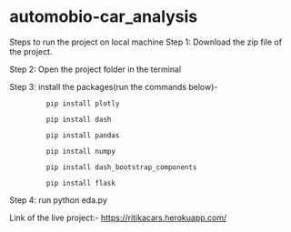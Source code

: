 # automobio-car_analysis
Steps to run the project on local machine
Step 1: Download the zip file of the project.

Step 2: Open the project folder in the terminal

Step 3: install the packages(run the commands below)- 

             pip install plotly
             
             pip install dash
             
             pip install pandas
             
             pip install numpy
             
             pip install dash_bootstrap_components
             
             pip install flask
             
Step 4: run python eda.py


Link of the live project:- https://ritikacars.herokuapp.com/
